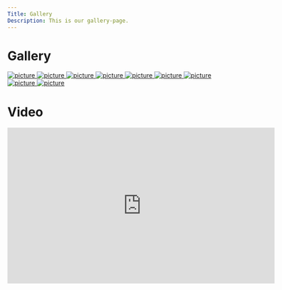 ```yaml
---
Title: Gallery
Description: This is our gallery-page.
---
```


Gallery
==========================

<div class="gallery">
    <a href="%base_url%/image/gallery/gallery1.jpg" target="_blank">
        <picture>
            <source media="(min-width: 668px)" srcset="%base_url%/image/gallery/gallery1.jpg?w=500&h=500&crop-to-fit">
            <img src="%base_url%/image/gallery/gallery1.jpg?w=200&h=200&crop-to-fit" alt="picture">
        </picture>
    </a>
    <a href="%base_url%/image/gallery/gallery2.jpg" target="_blank">
        <picture>
            <source media="(min-width: 668px)" srcset="%base_url%/image/gallery/gallery2.jpg?w=500&h=500&crop-to-fit">
            <img src="%base_url%/image/gallery/gallery2.jpg?w=200&h=200&crop-to-fit" alt="picture">
        </picture>
    </a>
    <a href="%base_url%/image/gallery/gallery3.jpg" target="_blank">
        <picture>
            <source media="(min-width: 668px)" srcset="%base_url%/image/gallery/gallery3.jpg?w=500&h=500&crop-to-fit">
            <img src="%base_url%/image/gallery/gallery3.jpg?w=200&h=200&crop-to-fit" alt="picture">
        </picture>
    </a>
    <a href="%base_url%/image/gallery/gallery4.jpg" target="_blank">
        <picture>
            <source media="(min-width: 668px)" srcset="%base_url%/image/gallery/gallery4.jpg?w=500&h=500&crop-to-fit">
            <img src="%base_url%/image/gallery/gallery4.jpg?w=200&h=200&crop-to-fit" alt="picture">
        </picture>
    </a>
    <a href="%base_url%/image/gallery/gallery5.jpg" target="_blank">
        <picture>
            <source media="(min-width: 668px)" srcset="%base_url%/image/gallery/gallery5.jpg?w=500&h=500&crop-to-fit">
            <img src="%base_url%/image/gallery/gallery5.jpg?w=200&h=200&crop-to-fit" alt="picture">
        </picture>
    </a>
    <a href="%base_url%/image/gallery/gallery6.jpg" target="_blank">
        <picture>
            <source media="(min-width: 668px)" srcset="%base_url%/image/gallery/gallery6.jpg?w=500&h=500&crop-to-fit">
            <img src="%base_url%/image/gallery/gallery6.jpg?w=200&h=200&crop-to-fit" alt="picture">
        </picture>
    </a>
    <a href="%base_url%/image/gallery/gallery7.jpg" target="_blank">
        <picture>
            <source media="(min-width: 668px)" srcset="%base_url%/image/gallery/gallery7.jpg?w=500&h=500&crop-to-fit">
            <img src="%base_url%/image/gallery/gallery7.jpg?w=200&h=200&crop-to-fit" alt="picture">
        </picture>
    </a>
    <a href="%base_url%/image/gallery/gallery8.jpg" target="_blank">
        <picture>
            <source media="(min-width: 668px)" srcset="%base_url%/image/gallery/gallery8.jpg?w=500&h=500&crop-to-fit">
            <img src="%base_url%/image/gallery/gallery8.jpg?w=200&h=200&crop-to-fit" alt="picture">
        </picture>
    </a>
    <a href="%base_url%/image/gallery/gallery9.jpg" target="_blank">
        <picture>
            <source media="(min-width: 668px)" srcset="%base_url%/image/gallery/gallery9.jpg?w=500&h=500&crop-to-fit">
            <img src="%base_url%/image/gallery/gallery9.jpg?w=200&h=200&crop-to-fit" alt="picture">
        </picture>
    </a>
</div>

<h1 class="video">Video</h1>
<iframe class="video" width="600" height="350" src="https://www.youtube.com/embed/7nstavtGBdA" frameborder="0" allowfullscreen title="Video"></iframe>